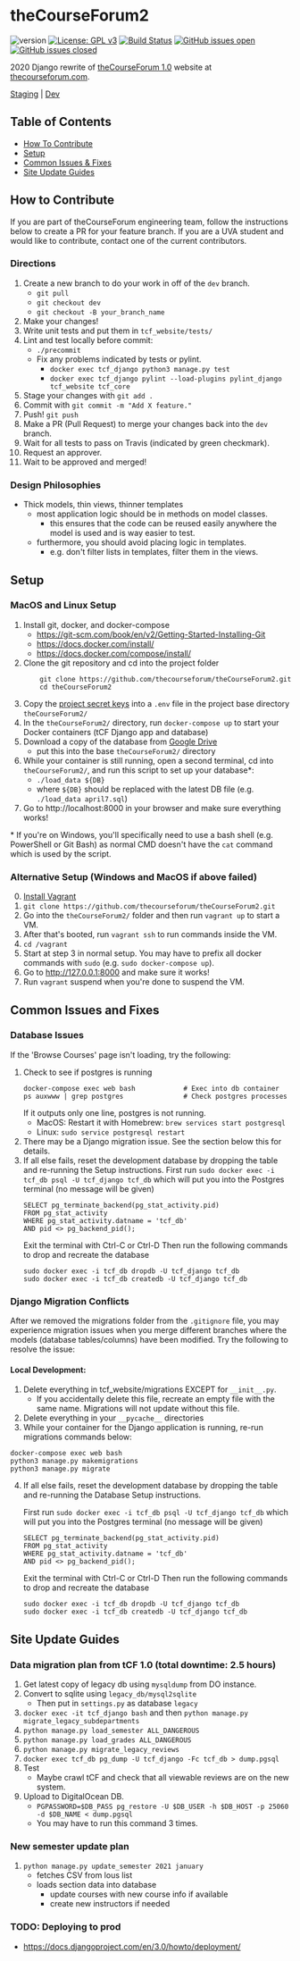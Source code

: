 
# theCourseForum2
![version](https://img.shields.io/badge/version-1.0.0-blue.svg) [![License: GPL v3](https://img.shields.io/badge/License-GPLv3-blue.svg)](https://www.gnu.org/licenses/gpl-3.0)
[![Build Status](https://travis-ci.com/thecourseforum/theCourseForum2.svg?branch=master)](https://travis-ci.com/thecourseforum/theCourseForum2) [![GitHub issues open](https://img.shields.io/github/issues/thecourseforum/theCourseForum2.svg?maxAge=2592000)]() [![GitHub issues closed](https://img.shields.io/github/issues-closed-raw/thecourseforum/theCourseForum2.svg?maxAge=2592000)]()

2020 Django rewrite of [theCourseForum 1.0](https://github.com/thecourseforum/theCourseForum) website at [thecourseforum.com](https://thecourseforum.com/).

[Staging](http://thecourseforum-staging.herokuapp.com/) | [Dev](http://thecourseforum-dev.herokuapp.com/)

## Table of Contents
* [How To Contribute](#how-to-contribute)
* [Setup](#setup)
* [Common Issues & Fixes](#common-issues-and-fixes)
* [Site Update Guides](#site-update-guides)


## How to Contribute
If you are part of theCourseForum engineering team, follow the instructions below to create a PR for your feature branch. If you are a UVA student and would like to contribute, contact one of the current contributors.

### Directions
1. Create a new branch to do your work in off of the `dev` branch.
    - `git pull`
    - `git checkout dev`
    - `git checkout -B your_branch_name`
2. Make your changes!
3. Write unit tests and put them in `tcf_website/tests/`
4. Lint and test locally before commit:
    - `./precommit`
    - Fix any problems indicated by tests or pylint.
        - `docker exec tcf_django python3 manage.py test`
        - `docker exec tcf_django pylint --load-plugins pylint_django tcf_website tcf_core`
4. Stage your changes with `git add .`
5. Commit with `git commit -m "Add X feature."`
6. Push! `git push`
7. Make a PR (Pull Request) to merge your changes back into the `dev` branch.
8. Wait for all tests to pass on Travis (indicated by green checkmark).
9. Request an approver.
10. Wait to be approved and merged!

### Design Philosophies
- Thick models, thin views, thinner templates
    - most application logic should be in methods on model classes.
        - this ensures that the code can be reused easily anywhere the model is used and is way easier to test.
    - furthermore, you should avoid placing logic in templates.
        - e.g. don't filter lists in templates, filter them in the views.


## Setup
### MacOS and Linux Setup
1. Install git, docker, and docker-compose
    - https://git-scm.com/book/en/v2/Getting-Started-Installing-Git
    - https://docs.docker.com/install/
    - https://docs.docker.com/compose/install/
2. Clone the git repository and cd into the project folder
    ```
        git clone https://github.com/thecourseforum/theCourseForum2.git
        cd theCourseForum2
    ```
3. Copy the [project secret keys](https://docs.google.com/document/d/1HsuJOf-5oZljQK_k02CQhFbqw1q-pD_1-mExvyC1TV0/edit?usp=sharing) into a `.env` file in the project base directory `theCourseForum2/`
4. In the `theCourseForum2/` directory, run `docker-compose up` to start your Docker containers (tCF Django app and database)
5. Download a copy of the database from [Google Drive](https://drive.google.com/open?id=1ubiiOj-jfzoBKaMK6pFEkFXdSqMuD-22)
    - put this into the base `theCourseForum2/` directory
6. While your container is still running, open a second terminal, cd into `theCourseForum2/`, and run this script to set up your database*:
    - `./load_data ${DB}` 
    - where `${DB}` should be replaced with the latest DB file (e.g. `./load_data april7.sql`)
7. Go to http://localhost:8000 in your browser and make sure everything works!

\* If you're on Windows, you'll specifically need to use a bash shell (e.g. PowerShell or Git Bash) as normal CMD doesn't have the `cat` command which is used by the script.
### Alternative Setup (Windows and MacOS if above failed)
0. [Install Vagrant](https://www.vagrantup.com/intro/getting-started/install.html)
1. `git clone https://github.com/thecourseforum/theCourseForum2.git`
2. Go into the `theCourseForum2/` folder and then run `vagrant up` to start a VM.
3. After that's booted, run `vagrant ssh` to run commands inside the VM.
4. `cd /vagrant`
5. Start at step 3 in normal setup. You may have to prefix all docker commands with `sudo` (e.g. `sudo docker-compose up`).
6. Go to http://127.0.0.1:8000 and make sure it works!
7. Run `vagrant` suspend when you're done to suspend the VM.


## Common Issues and Fixes

### Database Issues
If the 'Browse Courses' page isn't loading, try the following:
1. Check to see if postgres is running
    ```
    docker-compose exec web bash            # Exec into db container
    ps auxwww | grep postgres               # Check postgres processes
    ```
    If it outputs only one line, postgres is not running. 
    - MacOS: Restart it with Homebrew: `brew services start postgresql`
    - Linux: `sudo service postgresql restart`
2. There may be a Django migration issue. See the section below this for details.
3. If all else fails, reset the development database by dropping the table and re-running the Setup instructions.
    First run `sudo docker exec -i tcf_db psql -U tcf_django tcf_db` which will put you into the Postgres terminal (no message will be given)
    ```
    SELECT pg_terminate_backend(pg_stat_activity.pid)
    FROM pg_stat_activity
    WHERE pg_stat_activity.datname = 'tcf_db'
    AND pid <> pg_backend_pid();
    ```
    Exit the terminal with Ctrl-C or Ctrl-D
    Then run the following commands to drop and recreate the database
    ```
    sudo docker exec -i tcf_db dropdb -U tcf_django tcf_db
    sudo docker exec -i tcf_db createdb -U tcf_django tcf_db
    ```

### Django Migration Conflicts
After we removed the migrations folder from the `.gitignore` file, you may experience migration issues when you merge different branches where the models (database tables/columns) have been modified. Try the following to resolve the issue:

#### Local Development:
1. Delete everything in tcf_website/migrations EXCEPT for `__init__.py`.
    - If you accidentally delete this file, recreate an empty file with the same name. Migrations will not update without this file.
2. Delete everything in your `__pycache__` directories
3. While your container for the Django application is running, re-run migrations commands below:
```
docker-compose exec web bash
python3 manage.py makemigrations
python3 manage.py migrate
```
4. If all else fails, reset the development database by dropping the table and re-running the Database Setup instructions.

    First run `sudo docker exec -i tcf_db psql -U tcf_django tcf_db` which will put you into the Postgres terminal (no message will be given)
    ```
    SELECT pg_terminate_backend(pg_stat_activity.pid)
    FROM pg_stat_activity
    WHERE pg_stat_activity.datname = 'tcf_db'
    AND pid <> pg_backend_pid();
    ```
    Exit the terminal with Ctrl-C or Ctrl-D
    Then run the following commands to drop and recreate the database
    ```
    sudo docker exec -i tcf_db dropdb -U tcf_django tcf_db
    sudo docker exec -i tcf_db createdb -U tcf_django tcf_db
    ```

## Site Update Guides

### Data migration plan from tCF 1.0 (total downtime: 2.5 hours)
1. Get latest copy of legacy db using `mysqldump` from DO instance.
2. Convert to sqlite using `legacy_db/mysql2sqlite`
    - Then put in `settings.py` as database `legacy`
3. `docker exec -it tcf_django bash` and then `python manage.py migrate_legacy_subdepartments`
4. `python manage.py load_semester ALL_DANGEROUS`
5. `python manage.py load_grades ALL_DANGEROUS`
6. `python manage.py migrate_legacy_reviews`
7. `docker exec tcf_db pg_dump -U tcf_django -Fc tcf_db > dump.pgsql`
8. Test
    - Maybe crawl tCF and check that all viewable reviews are on the new system.
9. Upload to DigitalOcean DB.
    - `PGPASSWORD=$DB_PASS pg_restore -U $DB_USER -h $DB_HOST -p 25060 -d $DB_NAME < dump.pgsql`
    - You may have to run this command 3 times.

### New semester update plan
1. `python manage.py update_semester 2021 january`
    - fetches CSV from lous list
    - loads section data into database
        - update courses with new course info if available
        - create new instructors if needed

### TODO: Deploying to prod
- https://docs.djangoproject.com/en/3.0/howto/deployment/
